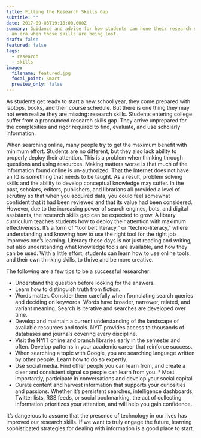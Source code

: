 ```yaml
---
title: Filling the Research Skills Gap
subtitle: ""
date: 2017-09-03T19:18:00.000Z
summary: Guidance and advice for how students can hone their research skills in
  an era when those skills are being lost.
draft: false
featured: false
tags:
  - research
  - skills
image:
  filename: featured.jpg
  focal_point: Smart
  preview_only: false
---
```


As students get ready to start a new school year, they come prepared with laptops, books, and their course schedule. But there is one thing they may not even realize they are missing: research skills. Students entering college suffer from a pronounced research skills gap. They arrive unprepared for the complexities and rigor required to find, evaluate, and use scholarly information.

When searching online, many people try to get the maximum benefit with minimum effort. Students are no different, but they also lack ability to properly deploy their attention. This is a problem when thinking through questions and using resources. Making matters worse is that much of the information found online is un-authorized. That the Internet does not have an IQ is something that needs to be taught. As a result, problem solving skills and the ability to develop conceptual knowledge may suffer.
In the past, scholars, editors, publishers, and librarians all provided a level of scrutiny so that when you acquired data, you could feel somewhat confident that it had been reviewed and that its value had been considered. However, due to the increasing power of search engines, bots, and digital assistants, the research skills gap can be expected to grow.
A library curriculum teaches students how to deploy their attention with maximum effectiveness. It’s a form of “tool belt literacy,” or “techno-literacy,” where understanding and knowing how to use the right tool for the right job improves one’s learning. Literacy these days is not just reading and writing, but also understanding what knowledge tools are available, and how they can be used. With a little effort, students can learn how to use online tools, and their own thinking skills, to thrive and be more creative.

The following are a few tips to be a successful researcher:

* Understand the question before looking for the answers.
* Learn how to distinguish truth from fiction.
* Words matter. Consider them carefully when formulating search queries and deciding on keywords. Words have broader, narrower, related, and variant meaning. Search is iterative and searches are developed over time.
* Develop and maintain a current understanding of the landscape of available resources and tools. NYIT provides access to thousands of databases and journals covering every discipline.
* Visit the NYIT online and branch libraries early in the semester and often. Develop patterns in your academic career that reinforce success.
* When searching a topic with Google, you are searching language written by other people. Learn how to do so expertly.
* Use social media. Find other people you can learn from, and create a clear and consistent signal so people can learn from you. * Most importantly, participate in conversations and develop your social capital.
* Curate content and harvest information that supports your curiosities and passions. Whether it’s persistent searches, intelligence dashboards, Twitter lists, RSS feeds, or social bookmarking, the act of collecting information prioritizes your attention, and will help you gain confidence.

It’s dangerous to assume that the presence of technology in our lives has improved our research skills. If we want to truly engage the future, learning sophisticated strategies for dealing with information is a good place to start.